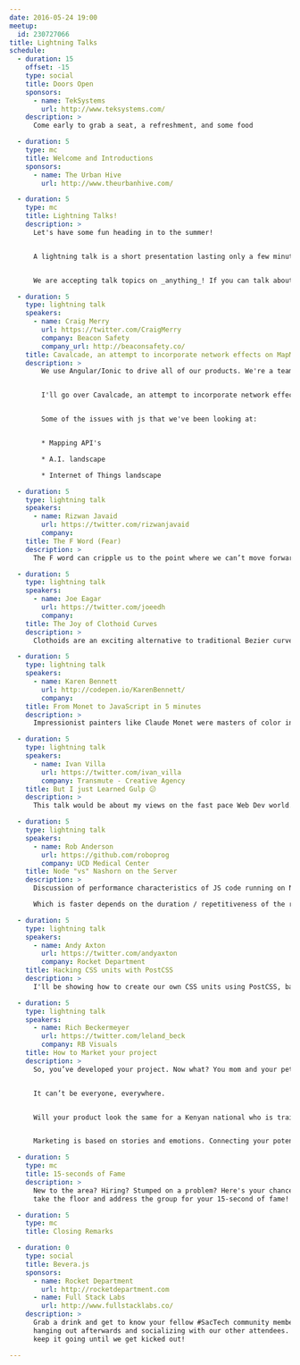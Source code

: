 ```yaml
---
date: 2016-05-24 19:00
meetup:
  id: 230727066
title: Lightning Talks
schedule:
  - duration: 15
    offset: -15
    type: social
    title: Doors Open
    sponsors:
      - name: TekSystems
        url: http://www.teksystems.com/
    description: >
      Come early to grab a seat, a refreshment, and some food

  - duration: 5
    type: mc
    title: Welcome and Introductions
    sponsors:
      - name: The Urban Hive
        url: http://www.theurbanhive.com/

  - duration: 5
    type: mc
    title: Lightning Talks!
    description: >
      Let's have some fun heading in to the summer!


      A lightning talk is a short presentation lasting only a few minutes. Being of such short length, it is a great way for new speakers to try their hand at presenting to our group. For more experienced speakers, it is a way to work on making a more concise presentation.


      We are accepting talk topics on _anything_! If you can talk about it for five minutes, that likely means that you are passionate about it. We want to hear about your passions! You can talk about Javascript, web technology, Java 6, bicycle repair, or flower arranging!

  - duration: 5
    type: lightning talk
    speakers:
      - name: Craig Merry
        url: https://twitter.com/CraigMerry
        company: Beacon Safety
        company_url: http://beaconsafety.co/
    title: Cavalcade, an attempt to incorporate network effects on MapMe.io
    description: >
        We use Angular/Ionic to drive all of our products. We're a team of two founder over at [www.beaconsafety.co](www.beaconsafety.co)


        I'll go over Cavalcade, an attempt to incorporate network effects on [MapMe.io](http://MapMe.io).


        Some of the issues with js that we've been looking at:


        * Mapping API's

        * A.I. landscape

        * Internet of Things landscape

  - duration: 5
    type: lightning talk
    speakers:
      - name: Rizwan Javaid
        url: https://twitter.com/rizwanjavaid
        company:
    title: The F Word (Fear)
    description: >
      The F word can cripple us to the point where we can’t move forward and hold us back from our true potential. After this talk, you will be able to get out of it's vicious clutches.

  - duration: 5
    type: lightning talk
    speakers:
      - name: Joe Eagar
        url: https://twitter.com/joeedh
        company:
    title: The Joy of Clothoid Curves
    description: >
      Clothoids are an exciting alternative to traditional Bezier curves. Clothoids are great for logos, cartoon characters, 2D animation, and even steering self-driving cars. This talk will demonstrate the sheer awesomeness of clothoids with a small app of mine, followed by a brief introduction to the math if time allows.

  - duration: 5
    type: lightning talk
    speakers:
      - name: Karen Bennett
        url: http://codepen.io/KarenBennett/
        company:
    title: From Monet to JavaScript in 5 minutes
    description: >
      Impressionist painters like Claude Monet were masters of color interaction. Artists able to create that kind of magic are rare today. Yet it is possible to understand why those paintings appear so luminous, and learn how to make color work in art and design. New technology can assist with learning color relationships.

  - duration: 5
    type: lightning talk
    speakers:
      - name: Ivan Villa
        url: https://twitter.com/ivan_villa
        company: Transmute - Creative Agency
    title: But I just Learned Gulp 😕
    description: >
      This talk would be about my views on the fast pace Web Dev world. New things are showing up each day, and it's easy to get overwhelmed. Hopefully, this will help put some minds at ease, because it's OK if your side project isn't built with React.

  - duration: 5
    type: lightning talk
    speakers:
      - name: Rob Anderson
        url: https://github.com/roboprog
        company: UCD Medical Center
    title: Node "vs" Nashorn on the Server
    description: >
      Discussion of performance characteristics of JS code running on Node.js and Nashorn (Java 8's "jjs" scripting tool).

      Which is faster depends on the duration / repetitiveness of the run.

  - duration: 5
    type: lightning talk
    speakers:
      - name: Andy Axton
        url: https://twitter.com/andyaxton
        company: Rocket Department
    title: Hacking CSS units with PostCSS
    description: >
      I'll be showing how to create our own CSS units using PostCSS, basic math and media queries. Will you want to use it in production? Probably not but it's still cool.

  - duration: 5
    type: lightning talk
    speakers:
      - name: Rich Beckermeyer
        url: https://twitter.com/leland_beck
        company: RB Visuals
    title: How to Market your project
    description: >
      So, you’ve developed your project. Now what? You mom and your pet can’t be your only users. You’ve defined who your target user is. Right?


      It can’t be everyone, everywhere.


      Will your product look the same for a Kenyan national who is training for the Olympics this summer? Will your project better suit the needs of an accountant who works remotely with small businesses who have less than 10 employees? Or will your project most benefit urban farmers in LA or Detroit?


      Marketing is based on stories and emotions. Connecting your potential customer to why they need your product over a competitor’s. What is the problem your project solving?

  - duration: 5
    type: mc
    title: 15-seconds of Fame
    description: >
      New to the area? Hiring? Stumped on a problem? Here's your chance to
      take the floor and address the group for your 15-second of fame!

  - duration: 5
    type: mc
    title: Closing Remarks

  - duration: 0
    type: social
    title: Bevera.js
    sponsors:
      - name: Rocket Department
        url: http://rocketdepartment.com
      - name: Full Stack Labs
        url: http://www.fullstacklabs.co/
    description: >
      Grab a drink and get to know your fellow #SacTech community members by
      hanging out afterwards and socializing with our other attendees. We'll
      keep it going until we get kicked out!

---
```

